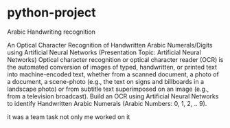 # python-project
Arabic Handwriting recognition 

An Optical Character Recognition of Handwritten Arabic Numerals/Digits using
Artificial Neural Networks (Presentation Topic: Artificial Neural Networks)
Optical character recognition or optical character reader (OCR) is the automated conversion of images of typed,
handwritten, or printed text into machine-encoded text, whether from a scanned document, a photo of a
document, a scene-photo (e.g., the text on signs and billboards in a landscape photo) or from subtitle text
superimposed on an image (e.g., from a television broadcast). Build an OCR using Artificial Neural Networks to
identify Handwritten Arabic Numerals (Arabic Numbers: 0, 1, 2, .. 9).


it was a team task not only me worked on it 
